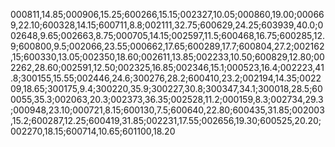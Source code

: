 000811,14.85;000906,15.25;600266,15.15;002327,10.05;000860,19.00;000669,22.10;600328,14.15;600711,8.8;002111,32.75;600629,24.25;603939,40.0;002648,9.65;002663,8.75;000705,14.15;002597,11.5;600468,16.75;600285,12.9;600800,9.5;002066,23.55;000662,17.65;600289,17.7;600804,27.2;002162,15;600330,13.05;002350,18.60;002611,13.85;002233,10.50;600829,12.80;002262,28.60;002591,12.50;002325,16.85;002346,15.1;000523,16.4;002223,41.8;300155,15.55;002446,24.6;300276,28.2;600410,23.2;002194,14.35;002209,18.65;300175,9.4;300220,35.9;300227,30.8;300347,34.1;300018,28.5;600055,35.3;002063,20.3;002373,36.35;002528,11.2;000159,8.3;002734,29.3;000948,23.10;000721,8.15;600130,7.5;600640,22.80;600435,31.85;002003,15.2;600287,12.25;600419,31.85;002231,17.55;002656,19.30;600525,20.20;002270,18.15;600714,10.65;601100,18.20

